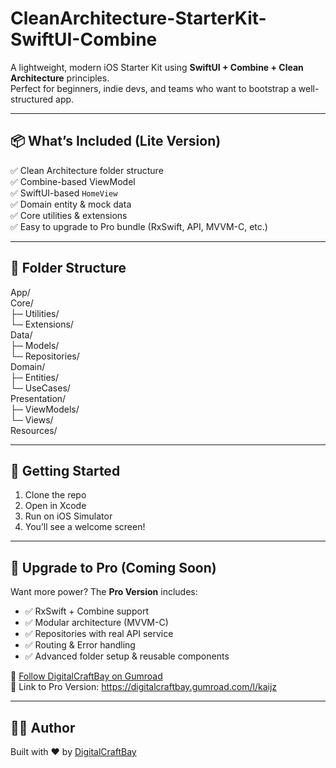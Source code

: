# CleanArchitecture-StarterKit-SwiftUI-Combine

A lightweight, modern iOS Starter Kit using **SwiftUI + Combine + Clean Architecture** principles.  
Perfect for beginners, indie devs, and teams who want to bootstrap a well-structured app.

---

## 📦 What’s Included (Lite Version)

✅ Clean Architecture folder structure  
✅ Combine-based ViewModel  
✅ SwiftUI-based `HomeView`  
✅ Domain entity & mock data  
✅ Core utilities & extensions  
✅ Easy to upgrade to Pro bundle (RxSwift, API, MVVM-C, etc.)

---

## 📂 Folder Structure

App/  
Core/  
├─ Utilities/  
└─ Extensions/  
Data/  
├─ Models/  
└─ Repositories/  
Domain/  
├─ Entities/  
└─ UseCases/  
Presentation/  
├─ ViewModels/  
└─ Views/  
Resources/  


---

## 🔧 Getting Started

1. Clone the repo
2. Open in Xcode
3. Run on iOS Simulator
4. You’ll see a welcome screen!

---

## 🛒 Upgrade to Pro (Coming Soon)

Want more power? The **Pro Version** includes:
- ✅ RxSwift + Combine support
- ✅ Modular architecture (MVVM-C)
- ✅ Repositories with real API service
- ✅ Routing & Error handling
- ✅ Advanced folder setup & reusable components

🔗 [Follow DigitalCraftBay on Gumroad](https://digitalcraftbay.gumroad.com)  
📩 Link to Pro Version: https://digitalcraftbay.gumroad.com/l/kaijz

---

## 👩‍💻 Author

Built with ❤️ by [DigitalCraftBay](https://github.com/digitalcraftbay)  




